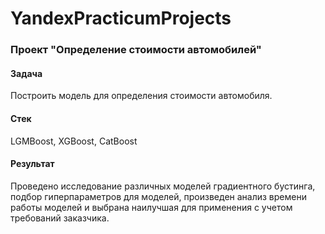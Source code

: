 # YandexPracticumProjects
 
### Проект "Определение стоимости автомобилей"

#### Задача
Построить модель для определения стоимости автомобиля. 

#### Стек
LGMBoost, XGBoost, CatBoost

#### Результат
Проведено исследование различных моделей градиентного бустинга, подбор гиперпараметров для моделей, произведен анализ времени работы моделей и выбрана наилучшая для применения с учетом требований заказчика. 

